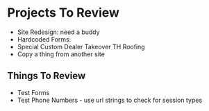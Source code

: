 # Projects To Review 

- Site Redesign: need a buddy
- Hardcoded Forms:
- Special Custom Dealer Takeover TH Roofing
- Copy a thing from another site



## Things To Review 
- Test Forms
- Test Phone Numbers - use url strings to check for session types
